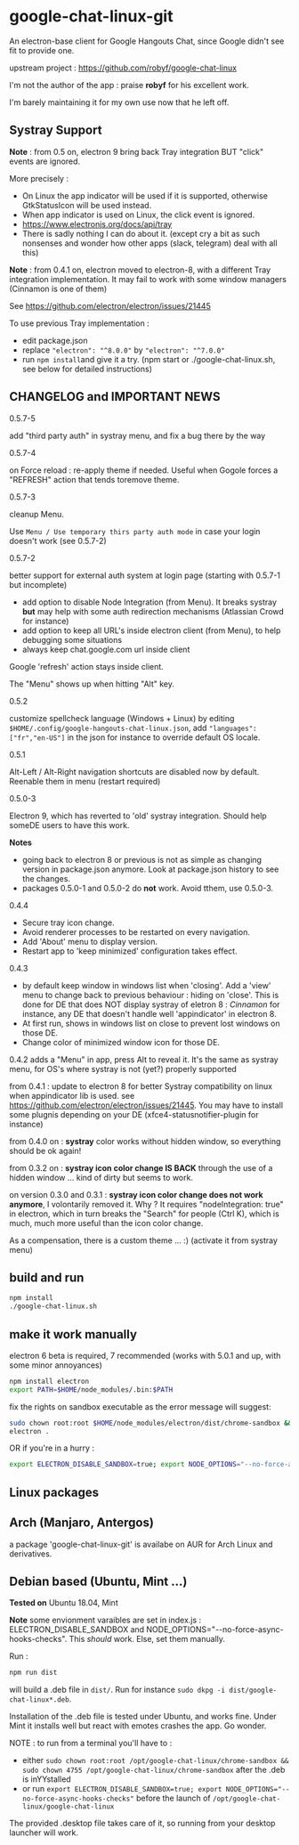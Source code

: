 # google-chat-linux-git

An electron-base client for Google Hangouts Chat, since Google didn't see fit to provide one.

upstream project : https://github.com/robyf/google-chat-linux

I'm not the author of the app : praise **robyf** for his excellent work.

I'm barely maintaining it for my own use now that he left off.

## Systray Support

**Note** : from 0.5 on, electron 9 bring back Tray integration BUT "click" events are ignored.

More precisely :

* On Linux the app indicator will be used if it is supported, otherwise GtkStatusIcon will be used instead.
* When app indicator is used on Linux, the click event is ignored.
* https://www.electronjs.org/docs/api/tray
* There is sadly nothing I can do about it. (except cry a bit as such nonsenses and wonder how other apps (slack, telegram) deal with all this)


**Note** : from 0.4.1 on, electron moved to electron-8, with a different Tray integration implementation. It may fail to work with some window managers (Cinnamon is one of them)

See https://github.com/electron/electron/issues/21445

To use previous Tray implementation :
- edit package.json
- replace `"electron": "^8.0.0"` by `"electron": "^7.0.0"`
- run `npm install`and give it a try. (npm start or ./google-chat-linux.sh, see below for detailed instructions)

## CHANGELOG and IMPORTANT NEWS

0.5.7-5

add "third party auth" in systray menu, and fix a bug there by the way

0.5.7-4

on Force reload : re-apply theme if needed. Useful when Gogole forces a "REFRESH" action that tends toremove theme.

0.5.7-3

cleanup Menu.

Use `Menu / Use temporary thirs party auth mode` in case your login doesn't work (see 0.5.7-2)

0.5.7-2

better support for external auth system at login page (starting with 0.5.7-1 but incomplete)

- add option to disable Node Integration (from Menu). It breaks systray **but** may help with some auth redirection mechanisms (Atlassian Crowd for instance)
- add option to keep  all URL's inside electron client (from Menu), to help debugging some situations
- always keep chat.google.com url inside client

Google 'refresh' action stays inside client.

The "Menu" shows up when hitting "Alt" key.


0.5.2

customize spellcheck language (Windows + Linux) by editing `$HOME/.config/google-hangouts-chat-linux.json`, add `"languages": ["fr","en-US"]` in the json for instance to override default OS locale.

0.5.1

Alt-Left / Alt-Right navigation shortcuts are disabled now by default. Reenable them in menu (restart required)

0.5.0-3

Electron 9, which has reverted to 'old' systray integration. Should help someDE users to have this work.

**Notes** 

* going back to electron 8 or previous is not as simple as changing version in package.json anymore. Look at package.json history to see the changes.
* packages 0.5.0-1 and 0.5.0-2 do **not** work. Avoid tthem, use 0.5.0-3.


0.4.4

- Secure tray icon change.
- Avoid renderer processes to be restarted on every navigation. 
- Add 'About' menu to display version.
- Restart app to 'keep minimized' configuration takes effect.

0.4.3

- by default keep window in windows list when 'closing'. Add a 'view' menu to change back to previous behaviour : hiding on 'close'. This is done for DE that does NOT display systray of eletron 8 : *Cinnamon* for instance, any DE that doesn't handle well 'appindicator' in electron 8.
- At first run, shows in windows list on close to prevent lost windows on those DE.
- Change color of minimized window icon for those DE.

0.4.2 adds a "Menu" in app, press Alt to reveal it. It's the same as systray menu, for OS's where systray is not (yet?) properly supported

from 0.4.1 : update to electron 8 for better Systray compatibility on linux when appindicator lib is used. see https://github.com/electron/electron/issues/21445. You may have to install some plugnis depending on your DE (xfce4-statusnotifier-plugin for instance)

from 0.4.0 on : **systray** color works without hidden window, so everything should be ok again!

from 0.3.2 on : **systray icon color change IS BACK** through the use of a hidden window ... kind of dirty but seems to work.

on version 0.3.0 and 0.3.1 : **systray icon color change does not work anymore**, I volontarily removed it. Why ? It requires "nodeIntegration: true" in electron, which in turn breaks the "Search" for people (Ctrl K), which is much, much more useful than the icon color change.

As a compensation, there is a custom theme ... :) (activate it from systray menu)

## build and run

```sh
npm install
./google-chat-linux.sh
```

## make it work manually

electron 6 beta is required, 7 recommended
(works with 5.0.1 and up, with some minor annoyances)

```sh
npm install electron
export PATH=$HOME/node_modules/.bin:$PATH
```

fix the rights on sandbox executable as the error message will suggest:

```sh
sudo chown root:root $HOME/node_modules/electron/dist/chrome-sandbox && sudo chown 4755 $HOME/node_modules/electron/dist/chrome-sandbox
electron .
```
    
OR if you're in a hurry :

```sh
export ELECTRON_DISABLE_SANDBOX=true; export NODE_OPTIONS="--no-force-async-hooks-checks"; electron .
```

## Linux packages

## Arch (Manjaro, Antergos)

a package 'google-chat-linux-git' is availabe on AUR for Arch Linux and derivatives.

## Debian based (Ubuntu, Mint ...)

**Tested on** Ubuntu 18.04, Mint

**Note** some envionment varaibles are set in index.js : ELECTRON_DISABLE_SANDBOX and NODE_OPTIONS="--no-force-async-hooks-checks". This *should* work. Else, set them manually.

Run :

```sh
npm run dist
```

will build a .deb file in `dist/`. Run for instance `sudo dkpg -i dist/google-chat-linux*.deb`.

Installation of the .deb file is tested under Ubuntu, and works fine. Under Mint it installs well but react with emotes crashes the app. Go wonder.

NOTE : to run from a terminal you'll have to :

- either `sudo chown root:root /opt/google-chat-linux/chrome-sandbox && sudo chown 4755 /opt/google-chat-linux/chrome-sandbox` after the .deb is inYYstalled
- or run `export ELECTRON_DISABLE_SANDBOX=true; export NODE_OPTIONS="--no-force-async-hooks-checks"` before the launch of `/opt/google-chat-linux/google-chat-linux`

The provided .desktop file takes care of it, so running from your desktop launcher will work.
